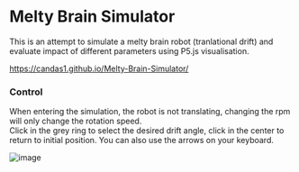 # Melty Brain Simulator

This is an attempt to simulate a melty brain robot (tranlational drift) and evaluate impact of different parameters using P5.js visualisation.

https://candas1.github.io/Melty-Brain-Simulator/


### Control
When entering the simulation, the robot is not translating, changing the rpm will only change the rotation speed.<br>
Click in the grey ring to select the desired drift angle, click in the center to return to initial position.
You can also use the arrows on your keyboard.

![image](https://user-images.githubusercontent.com/20670049/207611429-31a883a0-3079-41c0-9220-a8dff5517872.png)

